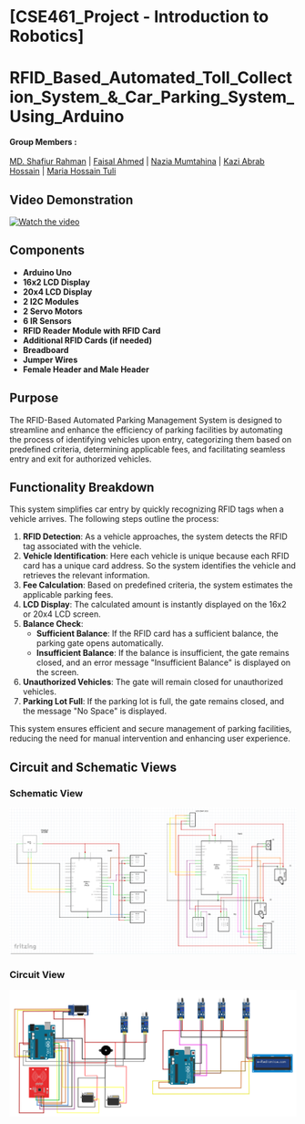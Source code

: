 # [CSE461_Project - Introduction to Robotics]
# RFID_Based_Automated_Toll_Collection_System_&_Car_Parking_System_Using_Arduino

__Group Members :__ <br><br>
[MD. Shafiur Rahman](https://github.com/ShafiurShuvo) | [Faisal Ahmed](https://github.com/FaisalAhmed21) | [Nazia Mumtahina](https://github.com/NaziaMumtahina) | [Kazi Abrab Hossain](https://github.com/AbrabOme) | [Maria Hossain Tuli]()

## Video Demonstration

[![Watch the video](https://ytcards.demolab.com/?id=GiGhQvBfyNY&title=RFID-Based+Automated+Parking+Management+System&lang=en&timestamp=1724539920&background_color=%230d1117&title_color=%23ffffff&stats_color=%23dedede&max_title_lines=1&width=250&border_radius=5&duration=697 "RFID-Based Automated Parking Management System")](https://youtu.be/GiGhQvBfyNY)

## Components

- **Arduino Uno**
- **16x2 LCD Display**
- **20x4 LCD Display**
- **2 I2C Modules**
- **2 Servo Motors**
- **6 IR Sensors**
- **RFID Reader Module with RFID Card**
- **Additional RFID Cards (if needed)**
- **Breadboard**
- **Jumper Wires**
- **Female Header and Male Header**

## Purpose

The RFID-Based Automated Parking Management System is designed to streamline and enhance the efficiency of parking facilities by automating the process of identifying vehicles upon entry, categorizing them based on predefined criteria, determining applicable fees, and facilitating seamless entry and exit for authorized vehicles.

## Functionality Breakdown

This system simplifies car entry by quickly recognizing RFID tags when a vehicle arrives. The following steps outline the process:

1. **RFID Detection**: As a vehicle approaches, the system detects the RFID tag associated with the vehicle.
2. **Vehicle Identification**: Here each vehicle is unique because each RFID card has a unique card address. So the system identifies the vehicle and retrieves the relevant information.
3. **Fee Calculation**: Based on predefined criteria, the system estimates the applicable parking fees.
4. **LCD Display**: The calculated amount is instantly displayed on the 16x2 or 20x4 LCD screen.
5. **Balance Check**:
   - **Sufficient Balance**: If the RFID card has a sufficient balance, the parking gate opens automatically.
   - **Insufficient Balance**: If the balance is insufficient, the gate remains closed, and an error message "Insufficient Balance" is displayed on the screen.
6. **Unauthorized Vehicles**: The gate will remain closed for unauthorized vehicles.
7. **Parking Lot Full**: If the parking lot is full, the gate remains closed, and the message "No Space" is displayed.

This system ensures efficient and secure management of parking facilities, reducing the need for manual intervention and enhancing user experience.

## Circuit and Schematic Views

### Schematic View
![Schematic View](Schematic%20Part-01%2602.png)

### Circuit View
![Circuit View](Circuit%20Part-01%2602.png)
